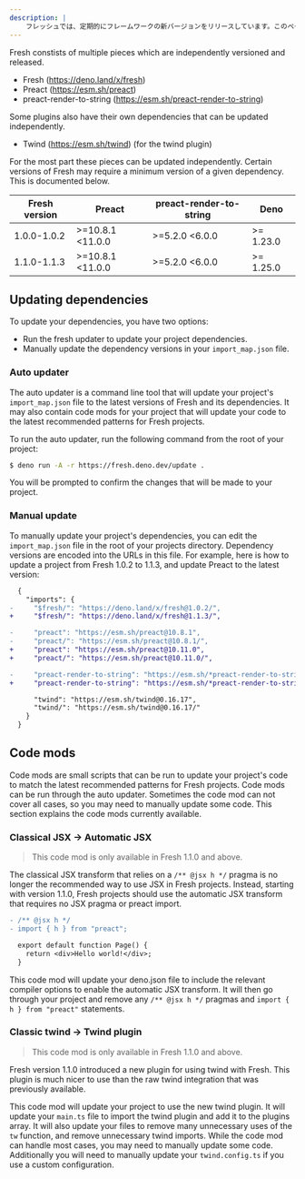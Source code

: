 ```yaml
---
description: |
    フレッシュでは、定期的にフレームワークの新バージョンをリリースしています。このページでは、プロジェクトをアップデートする方法について説明します。
---
```


Fresh constists of multiple pieces which are independently versioned and
released.

-   Fresh (https://deno.land/x/fresh)
-   Preact (https://esm.sh/preact)
-   preact-render-to-string (https://esm.sh/preact-render-to-string)

Some plugins also have their own dependencies that can be updated independently.

-   Twind (https://esm.sh/twind) (for the twind plugin)

For the most part these pieces can be updated independently. Certain versions of
Fresh may require a minimum version of a given dependency. This is documented
below.

| Fresh version | Preact           | preact-render-to-string | Deno      |
| ------------- | ---------------- | ----------------------- | --------- |
| 1.0.0-1.0.2   | >=10.8.1 <11.0.0 | >=5.2.0 <6.0.0          | >= 1.23.0 |
| 1.1.0-1.1.3   | >=10.8.1 <11.0.0 | >=5.2.0 <6.0.0          | >= 1.25.0 |

## Updating dependencies

To update your dependencies, you have two options:

-   Run the fresh updater to update your project dependencies.
-   Manually update the dependency versions in your `import_map.json` file.

### Auto updater

The auto updater is a command line tool that will update your project's
`import_map.json` file to the latest versions of Fresh and its dependencies. It
may also contain code mods for your project that will update your code to the
latest recommended patterns for Fresh projects.

To run the auto updater, run the following command from the root of your
project:

```bash
$ deno run -A -r https://fresh.deno.dev/update .
```

You will be prompted to confirm the changes that will be made to your project.

### Manual update

To manually update your project's dependencies, you can edit the
`import_map.json` file in the root of your projects directory. Dependency
versions are encoded into the URLs in this file. For example, here is how to
update a project from Fresh 1.0.2 to 1.1.3, and update Preact to the latest
version:

```diff
  {
    "imports": {
-     "$fresh/": "https://deno.land/x/fresh@1.0.2/",
+     "$fresh/": "https://deno.land/x/fresh@1.1.3/",

-     "preact": "https://esm.sh/preact@10.8.1",
-     "preact/": "https://esm.sh/preact@10.8.1/",
+     "preact": "https://esm.sh/preact@10.11.0",
+     "preact/": "https://esm.sh/preact@10.11.0/",

-     "preact-render-to-string": "https://esm.sh/*preact-render-to-string@5.2.0",
+     "preact-render-to-string": "https://esm.sh/*preact-render-to-string@5.2.4",

      "twind": "https://esm.sh/twind@0.16.17",
      "twind/": "https://esm.sh/twind@0.16.17/"
    }
  }
```

## Code mods

Code mods are small scripts that can be run to update your project's code to
match the latest recommended patterns for Fresh projects. Code mods can be run
through the auto updater. Sometimes the code mod can not cover all cases, so you
may need to manually update some code. This section explains the code mods
currently available.

### Classical JSX -> Automatic JSX

> This code mod is only available in Fresh 1.1.0 and above.

The classical JSX transform that relies on a `/** @jsx h */` pragma is no longer
the recommended way to use JSX in Fresh projects. Instead, starting with version
1.1.0, Fresh projects should use the automatic JSX transform that requires no
JSX pragma or preact import.

```diff
- /** @jsx h */
- import { h } from "preact";

  export default function Page() {
    return <div>Hello world!</div>;
  }
```

This code mod will update your deno.json file to include the relevant compiler
options to enable the automatic JSX transform. It will then go through your
project and remove any `/** @jsx h */` pragmas and `import { h } from "preact"`
statements.

### Classic twind -> Twind plugin

> This code mod is only available in Fresh 1.1.0 and above.

Fresh version 1.1.0 introduced a new plugin for using twind with Fresh. This
plugin is much nicer to use than the raw twind integration that was previously
available.

This code mod will update your project to use the new twind plugin. It will
update your `main.ts` file to import the twind plugin and add it to the plugins
array. It will also update your files to remove many unnecessary uses of the
`tw` function, and remove unnecessary twind imports. While the code mod can
handle most cases, you may need to manually update some code. Additionally you
will need to manually update your `twind.config.ts` if you use a custom
configuration.
